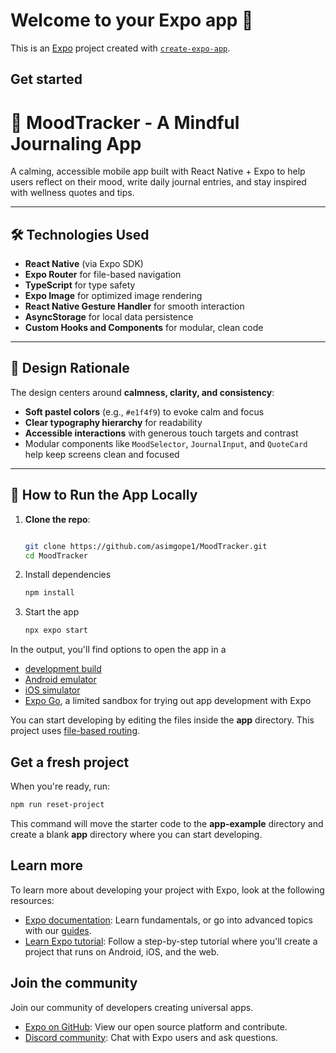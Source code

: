 # Welcome to your Expo app 👋

This is an [Expo](https://expo.dev) project created with [`create-expo-app`](https://www.npmjs.com/package/create-expo-app).

## Get started


# 🌿 MoodTracker - A Mindful Journaling App

A calming, accessible mobile app built with React Native + Expo to help users reflect on their mood, write daily journal entries, and stay inspired with wellness quotes and tips.

---

## 🛠 Technologies Used

- **React Native** (via Expo SDK)
- **Expo Router** for file-based navigation
- **TypeScript** for type safety
- **Expo Image** for optimized image rendering
- **React Native Gesture Handler** for smooth interaction
- **AsyncStorage** for local data persistence
- **Custom Hooks and Components** for modular, clean code

---

## 🎨 Design Rationale

The design centers around **calmness, clarity, and consistency**:
- **Soft pastel colors** (e.g., `#e1f4f9`) to evoke calm and focus
- **Clear typography hierarchy** for readability
- **Accessible interactions** with generous touch targets and contrast
- Modular components like `MoodSelector`, `JournalInput`, and `QuoteCard` help keep screens clean and focused

---

## 🚀 How to Run the App Locally

1. **Clone the repo**:
   ```bash

   git clone https://github.com/asimgope1/MoodTracker.git
   cd MoodTracker


1. Install dependencies

   ```bash
   npm install
   ```

2. Start the app

   ```bash
   npx expo start
   ```

In the output, you'll find options to open the app in a

- [development build](https://docs.expo.dev/develop/development-builds/introduction/)
- [Android emulator](https://docs.expo.dev/workflow/android-studio-emulator/)
- [iOS simulator](https://docs.expo.dev/workflow/ios-simulator/)
- [Expo Go](https://expo.dev/go), a limited sandbox for trying out app development with Expo

You can start developing by editing the files inside the **app** directory. This project uses [file-based routing](https://docs.expo.dev/router/introduction).

## Get a fresh project

When you're ready, run:

```bash
npm run reset-project
```

This command will move the starter code to the **app-example** directory and create a blank **app** directory where you can start developing.

## Learn more

To learn more about developing your project with Expo, look at the following resources:

- [Expo documentation](https://docs.expo.dev/): Learn fundamentals, or go into advanced topics with our [guides](https://docs.expo.dev/guides).
- [Learn Expo tutorial](https://docs.expo.dev/tutorial/introduction/): Follow a step-by-step tutorial where you'll create a project that runs on Android, iOS, and the web.

## Join the community

Join our community of developers creating universal apps.

- [Expo on GitHub](https://github.com/expo/expo): View our open source platform and contribute.
- [Discord community](https://chat.expo.dev): Chat with Expo users and ask questions.
